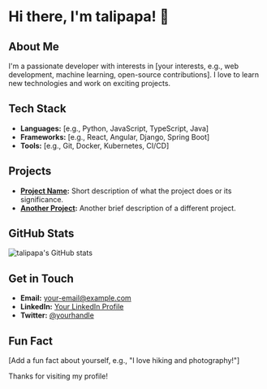 # Hi there, I'm talipapa! 👋

## About Me
I'm a passionate developer with interests in [your interests, e.g., web development, machine learning, open-source contributions]. I love to learn new technologies and work on exciting projects.

## Tech Stack
- **Languages:** [e.g., Python, JavaScript, TypeScript, Java]
- **Frameworks:** [e.g., React, Angular, Django, Spring Boot]
- **Tools:** [e.g., Git, Docker, Kubernetes, CI/CD]

## Projects
- **[Project Name](link-to-project):** Short description of what the project does or its significance.
- **[Another Project](link-to-project):** Another brief description of a different project.

## GitHub Stats
![talipapa's GitHub stats](https://github-readme-stats.vercel.app/api?username=talipapa&show_icons=true&theme=radical)

## Get in Touch
- **Email:** [your-email@example.com](mailto:your-email@example.com)
- **LinkedIn:** [Your LinkedIn Profile](https://www.linkedin.com/in/your-profile)
- **Twitter:** [@yourhandle](https://twitter.com/yourhandle)

## Fun Fact
[Add a fun fact about yourself, e.g., "I love hiking and photography!"]

Thanks for visiting my profile!
